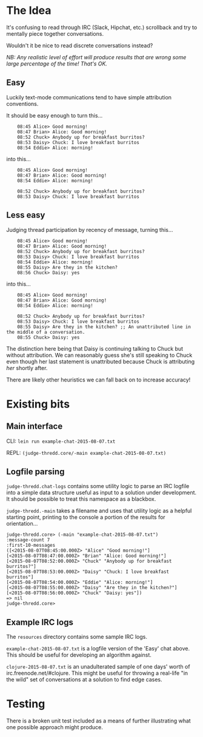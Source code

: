 # The Idea

It's confusing to read through IRC (Slack, Hipchat, etc.) scrollback and try to mentally piece together conversations.

Wouldn't it be nice to read discrete conversations instead?

*NB: Any realistic level of effort will produce results that are wrong some large percentage of the time! That's OK.*


## Easy

Luckily text-mode communications tend to have simple attribution conventions.

It should be easy enough to turn this...

```
    08:45 Alice> Good morning!
    08:47 Brian> Alice: Good morning!
    08:52 Chuck> Anybody up for breakfast burritos?
    08:53 Daisy> Chuck: I love breakfast burritos
    08:54 Eddie> Alice: morning!
```

into this...

```
    08:45 Alice> Good morning!
    08:47 Brian> Alice: Good morning!
    08:54 Eddie> Alice: morning!

    08:52 Chuck> Anybody up for breakfast burritos?
    08:53 Daisy> Chuck: I love breakfast burritos
```

## Less easy

Judging thread participation by recency of message, turning this...

```
    08:45 Alice> Good morning!
    08:47 Brian> Alice: Good morning!
    08:52 Chuck> Anybody up for breakfast burritos?
    08:53 Daisy> Chuck: I love breakfast burritos
    08:54 Eddie> Alice: morning!
    08:55 Daisy> Are they in the kitchen?
    08:56 Chuck> Daisy: yes
```

into this...

```
    08:45 Alice> Good morning!
    08:47 Brian> Alice: Good morning!
    08:54 Eddie> Alice: morning!

    08:52 Chuck> Anybody up for breakfast burritos?
    08:53 Daisy> Chuck: I love breakfast burritos
    08:55 Daisy> Are they in the kitchen? ;; An unattributed line in the middle of a conversation.
    08:55 Chuck> Daisy: yes
```

The distinction here being that Daisy is continuing talking to Chuck
but without attribution. We can reasonably guess she's still speaking
to Chuck even though her last statement is unattributed because Chuck
is attributing *her* shortly after.

There are likely other heuristics we can fall back on to increase accuracy!


# Existing bits

## Main interface

CLI: `lein run example-chat-2015-08-07.txt`

REPL: `(judge-thredd.core/-main example-chat-2015-08-07.txt)`


## Logfile parsing

`judge-thredd.chat-logs` contains some utility logic to parse an IRC
logfile into a simple data structure useful as input to a solution
under development. It should be possible to treat this namespace as a
blackbox.

`judge-thredd.-main` takes a filename and uses that utility logic as a
helpful starting point, printing to the console a portion of the
results for orientation...

```
judge-thredd.core> (-main "example-chat-2015-08-07.txt")
:message-count 7
:first-10-messages
([<2015-08-07T08:45:00.000Z> "Alice" "Good morning!"]
[<2015-08-07T08:47:00.000Z> "Brian" "Alice: Good morning!"]
[<2015-08-07T08:52:00.000Z> "Chuck" "Anybody up for breakfast burritos?"]
[<2015-08-07T08:53:00.000Z> "Daisy" "Chuck: I love breakfast burritos"]
[<2015-08-07T08:54:00.000Z> "Eddie" "Alice: morning!"]
[<2015-08-07T08:55:00.000Z> "Daisy" "Are they in the kitchen?"]
[<2015-08-07T08:56:00.000Z> "Chuck" "Daisy: yes"])
=> nil
judge-thredd.core>
```


## Example IRC logs
The `resources` directory contains some sample IRC logs.

`example-chat-2015-08-07.txt` is a logfile version of the 'Easy' chat
above. This should be useful for developing an algorithm against.

`clojure-2015-08-07.txt` is an unadulterated sample of one days' worth
of irc.freenode.net/#clojure. This might be useful for throwing a
real-life "in the wild" set of conversations at a solution to find
edge cases.


# Testing

There is a broken unit test included as a means of further
illustrating what one possible approach might produce.
